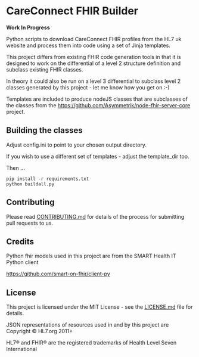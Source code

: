 # CareConnect FHIR Builder

__**Work In Progress**__

Python scripts to download CareConnect FHIR profiles from the HL7 uk website and 
process them into code using a set of Jinja templates.

This project differs from existing FHIR code generation tools in that it is designed to
work on the differential of a level 2 structure definition and subclass existing FHIR classes.

In theory it could also be run on a level 3 differential to subclass level 2 classes generated by this project - let me know how you get on :-)

Templates are included to produce nodeJS classes that are subclasses of the classes from 
the https://github.com/Asymmetrik/node-fhir-server-core project.

## Building the classes ##
Adjust config.ini to point to your chosen output directory.

If you wish to use a different set of templates - adjust the template_dir too.

Then ...
```
pip install -r requirements.txt
python buildall.py
```
## Contributing

Please read [CONTRIBUTING.md](CONTRIBUTING.md) for details of the process for submitting pull requests to us.

## Credits
Python fhir models used in this project are from the SMART Health IT Python client

https://github.com/smart-on-fhir/client-py


## License

This project is licensed under the MIT License - see the [LICENSE.md](LICENSE.md) file for details.

JSON representations of resources used in and by this project are Copyright © HL7.org 2011+

HL7® and FHIR® are the registered trademarks of Health Level Seven International

